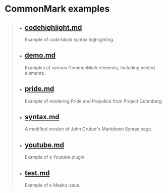 # CommonMark examples

> + ## [codehighlight.md](commonmark://codehighlight)
>     Example of code block syntax highlighting.
> + ## [demo.md](commonmark://demo)
>     Examples of various CommonMark elements, including nested elements.
> + ## [pride.md](commonmark://pride)
>     Example of rendering Pride and Prejudice from Project Gutenberg.
> + ## [syntax.md](commonmark://syntax)
>     A modified version of John Gruber's Markdown Syntax page.
> + ## [youtube.md](commonmark://youtube)
>     Example of a Youtube plugin.
> + ## [test.md](commonmark://Test)
>     Example of a Maaku issue.
